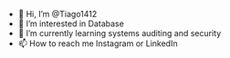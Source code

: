 - 👋 Hi, I’m @Tiago1412
- 👀 I’m interested in Database
- 🌱 I’m currently learning systems auditing and security
- 📫 How to reach me Instagram or LinkedIn
